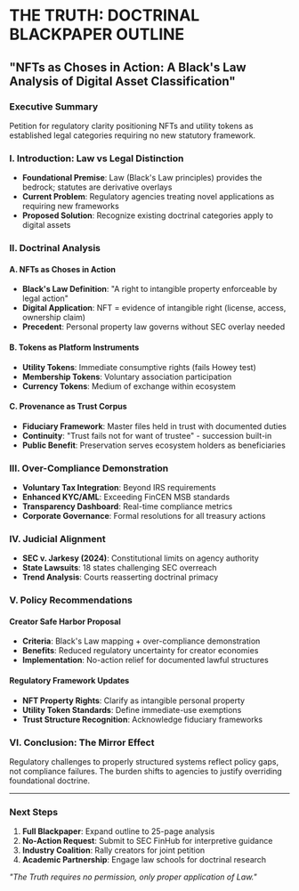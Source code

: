 
# THE TRUTH: DOCTRINAL BLACKPAPER OUTLINE
## "NFTs as Choses in Action: A Black's Law Analysis of Digital Asset Classification"

### Executive Summary
Petition for regulatory clarity positioning NFTs and utility tokens as established legal categories requiring no new statutory framework.

### I. Introduction: Law vs Legal Distinction
- **Foundational Premise**: Law (Black's Law principles) provides the bedrock; statutes are derivative overlays
- **Current Problem**: Regulatory agencies treating novel applications as requiring new frameworks
- **Proposed Solution**: Recognize existing doctrinal categories apply to digital assets

### II. Doctrinal Analysis
#### A. NFTs as Choses in Action
- **Black's Law Definition**: "A right to intangible property enforceable by legal action"
- **Digital Application**: NFT = evidence of intangible right (license, access, ownership claim)
- **Precedent**: Personal property law governs without SEC overlay needed

#### B. Tokens as Platform Instruments
- **Utility Tokens**: Immediate consumptive rights (fails Howey test)
- **Membership Tokens**: Voluntary association participation
- **Currency Tokens**: Medium of exchange within ecosystem

#### C. Provenance as Trust Corpus
- **Fiduciary Framework**: Master files held in trust with documented duties
- **Continuity**: "Trust fails not for want of trustee" - succession built-in
- **Public Benefit**: Preservation serves ecosystem holders as beneficiaries

### III. Over-Compliance Demonstration
- **Voluntary Tax Integration**: Beyond IRS requirements
- **Enhanced KYC/AML**: Exceeding FinCEN MSB standards
- **Transparency Dashboard**: Real-time compliance metrics
- **Corporate Governance**: Formal resolutions for all treasury actions

### IV. Judicial Alignment
- **SEC v. Jarkesy (2024)**: Constitutional limits on agency authority
- **State Lawsuits**: 18 states challenging SEC overreach
- **Trend Analysis**: Courts reasserting doctrinal primacy

### V. Policy Recommendations
#### Creator Safe Harbor Proposal
- **Criteria**: Black's Law mapping + over-compliance demonstration
- **Benefits**: Reduced regulatory uncertainty for creator economies
- **Implementation**: No-action relief for documented lawful structures

#### Regulatory Framework Updates
- **NFT Property Rights**: Clarify as intangible personal property
- **Utility Token Standards**: Define immediate-use exemptions
- **Trust Structure Recognition**: Acknowledge fiduciary frameworks

### VI. Conclusion: The Mirror Effect
Regulatory challenges to properly structured systems reflect policy gaps, not compliance failures. The burden shifts to agencies to justify overriding foundational doctrine.

---

### Next Steps
1. **Full Blackpaper**: Expand outline to 25-page analysis
2. **No-Action Request**: Submit to SEC FinHub for interpretive guidance
3. **Industry Coalition**: Rally creators for joint petition
4. **Academic Partnership**: Engage law schools for doctrinal research

*"The Truth requires no permission, only proper application of Law."*
